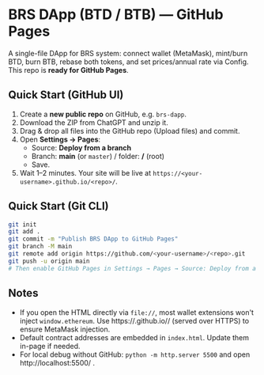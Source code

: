 # BRS DApp (BTD / BTB) — GitHub Pages

A single-file DApp for BRS system: connect wallet (MetaMask), mint/burn BTD, burn BTB, rebase both tokens, and set prices/annual rate via Config.
This repo is **ready for GitHub Pages**.

## Quick Start (GitHub UI)
1. Create a **new public repo** on GitHub, e.g. `brs-dapp`.
2. Download the ZIP from ChatGPT and unzip it.
3. Drag & drop all files into the GitHub repo (Upload files) and commit.
4. Open **Settings → Pages**:
   - Source: **Deploy from a branch**
   - Branch: **main** (or `master`) / folder: **/** (root)
   - Save.
5. Wait 1–2 minutes. Your site will be live at `https://<your-username>.github.io/<repo>/`.

## Quick Start (Git CLI)
```bash
git init
git add .
git commit -m "Publish BRS DApp to GitHub Pages"
git branch -M main
git remote add origin https://github.com/<your-username>/<repo>.git
git push -u origin main
# Then enable GitHub Pages in Settings → Pages → Source: Deploy from a branch (main / root)
```

## Notes
- If you open the HTML directly via `file://`, most wallet extensions won't inject `window.ethereum`.
  Use https://<your-username>.github.io/<repo>/ (served over HTTPS) to ensure MetaMask injection.
- Default contract addresses are embedded in `index.html`. Update them in-page if needed.
- For local debug without GitHub: `python -m http.server 5500` and open http://localhost:5500/ .
